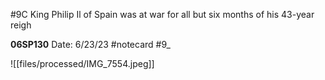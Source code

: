 #9C King Philip Il of Spain was at war for all but six months of his 43-year reigh


**06SP130** 
Date: 6/23/23
 #notecard
 #9_ 

![[files/processed/IMG_7554.jpeg]]